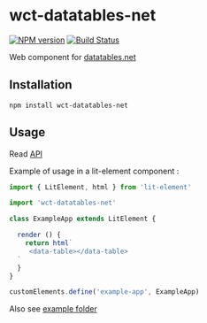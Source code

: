 # wct-datatables-net
[![NPM version](https://img.shields.io/npm/v/wct-datatables-net.svg)](http://npmjs.com/package/wct-datatables-net)
[![Build Status](https://img.shields.io/circleci/project/rom1504/wct-datatables-net/master.svg)](https://circleci.com/gh/rom1504/wct-datatables-net)

Web component for [datatables.net](https://datatables.net)

## Installation

`npm install wct-datatables-net`

## Usage

Read [API](doc/API.md)

Example of usage in a lit-element component :

```js
import { LitElement, html } from 'lit-element'

import 'wct-datatables-net'

class ExampleApp extends LitElement {

  render () {
    return html`
     <data-table></data-table>
  `
  }
}

customElements.define('example-app', ExampleApp)
```

Also see [example folder](example/)
